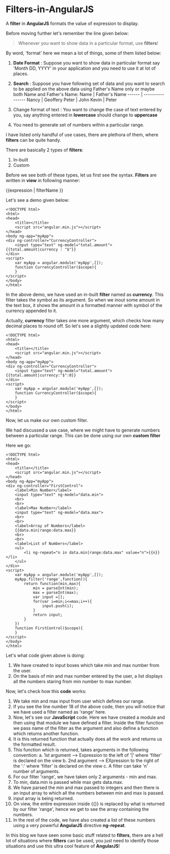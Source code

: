 Filters-in-AngularJS
====================

A **filter** in **AngularJS** formats the value of expression to display.

Before moving further let's remember the line given below:

> Whenever you want to show data in a particular format, use **filters**!

By word, 'format' here we mean a lot of things, some of them listed below:

1. **Date Format** : Suppose you want to show data in particular format say 'Month DD, YYYY' in your application and you need to use it at lot of places.
2. **Search** : Suppose you have following set of data and you want to search to be applied on the above data using Father's Name only or maybe both Name and Father's Name:
Name   | Father's Name
------ | ----------------
Nancy  | Geoffery
Peter  | John
Kevin  | Peter
3. Change format of text : You want to change the case of text entered by you, say anything entered in **lowercase** should change to **uppercase**

4. You need to generate set of numbers within a particular range.

I have listed only handful of use cases, there are plethora of them, where **filters** can be quite handy.

There are basically 2 types of **filters**:

1. In-built
2. Custom

Before we see both of these types, let us first see the syntax. **Filters** are written in **view** in following manner:

{{expression | filterName }}

Let's see a demo given below:

```
<!DOCTYPE html>
<html>
<head>
    <title></title>
    <script src="angular.min.js"></script>
</head>
<body ng-app="myApp">
<div ng-controller="CurrencyController">
    <input type="text" ng-model="total.amount">
{{total.amount|currency : "$"}}
</div>
<script>
    var myApp = angular.module('myApp',[]);
    function CurrencyController($scope){
    }
</script>
</body>
</html>
```
In the above demo, we have used an in-built **filter** named as **currency**. This filter takes the symbol as its argument. So when we inout some amount in the text box, it shows the amount in a formatted manner with symbol of the currency appended to it.

Actually, **currency** filter takes one more argument, which checks how many decimal places to round off. So let's see a slightly updated code here:

```
<!DOCTYPE html>
<html>
<head>
    <title></title>
    <script src="angular.min.js"></script>
</head>
<body ng-app="myApp">
<div ng-controller="CurrencyController">
    <input type="text" ng-model="total.amount">
{{total.amount|currency:"$":0}}
</div>
<script>
    var myApp = angular.module('myApp',[]);
    function CurrencyController($scope){
    }
</script>
</body>
</html>
```
Now, let us make our own custom filter.

We had discussed a use case, where we might have to generate numbers between a particular range. This can be done using our own **custom filter**

Here we go:

```
<!DOCTYPE html>
<html>
<head>
    <title></title>
    <script src="angular.min.js"></script>
</head>
<body ng-App="myApp">
<div ng-controller="FirstControl">
    <label>Min Number</label>
    <input type="text" ng-model="data.min">
    <br>
    <br>
    <label>Max Number</label>
    <input type="text" ng-model="data.max">
    <br>
    <br>
    <label>Array of Numbers</label>
    {{data.min|range:data.max}}
    <br>
    <br>
    <label>List of Numbers</label>
    <ul>
        <li ng-repeat="n in data.min|range:data.max" value="n">{{n}}</li>
    </ul>
</div>
<script>
    var myApp = angular.module('myApp',[]);
    myApp.filter('range',function(){
        return function(min,max){
            min = parseInt(min);
            max = parseInt(max);
            var input =[];
            for(var i=min;i<=max;i++){
                input.push(i);
            }
            return input;
        }
    })
    function FirstControl($scope){
    }
</script>
</body>
</html>
```

Let's what code given above is doing:

1. We have created to input boxes which take min and max number from the user.
2. On the basis of min and max number entered by the user, a list displays all the numbers staring from min number to max number.

Now, let's check how this **code** works:

1. We take min and max input from user which defines our range.
2. If you see the line number 18 of the above code, then you will notice that we have used a filter named as 'range' here.
3. Now, let's see our **JavaScript** code. Here we have created a module and then using that module we have defined a filter. Inside the filter function we pass name of the filter as the argument and also define a function which returns another function.
4. It is this returned function that actually does all the work and returns us the formatted result.
5. This function which is returned, takes arguments in the following convention:
a. 1st argument --> Expression to the left of '|' where 'filter' is declared on the view
b. 2nd argument --> EXpression to the right of the ':' where 'filter' is declared on the view
c. A filter can take 'n' number of arguments.
6. For our filter 'range', we have taken only 2 arguments - min and max.
7. To min, data.min is passed while max gets data.max.
8. We have parsed the min and max passed to integers and then there is an input array to which all the numbers between min and max is passed.
9. input array is being returned.
10. On view, the entire expression inside {{}} is replaced by what is returned by our filter 'range', hence we get to see the array containing the numbers.
11. In the rest of the code, we have also created a list of these numbers using a very powerful **AngularJS** directive **ng-repeat**.

In this blog we have seen some basic stuff related to **filters**, there are a hell lot of situations where **filters** can be used, you just need to identify those situations and use this ultra cool feature of **AngularJS**!
